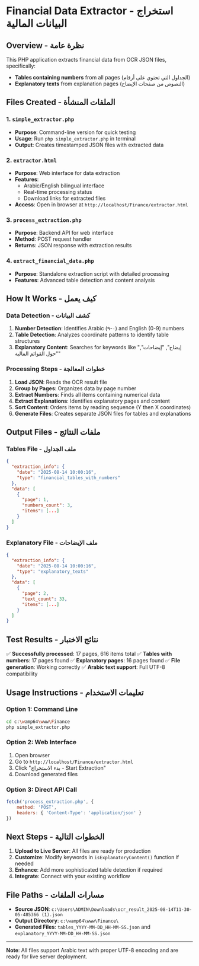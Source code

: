 # Financial Data Extractor - استخراج البيانات المالية

## Overview - نظرة عامة

This PHP application extracts financial data from OCR JSON files, specifically:
- **Tables containing numbers** from all pages (الجداول التي تحتوي على أرقام)
- **Explanatory texts** from explanation pages (النصوص من صفحات الإيضاح)

## Files Created - الملفات المنشأة

### 1. `simple_extractor.php` 
- **Purpose**: Command-line version for quick testing
- **Usage**: Run `php simple_extractor.php` in terminal
- **Output**: Creates timestamped JSON files with extracted data

### 2. `extractor.html`
- **Purpose**: Web interface for data extraction
- **Features**: 
  - Arabic/English bilingual interface
  - Real-time processing status
  - Download links for extracted files
- **Access**: Open in browser at `http://localhost/Finance/extractor.html`

### 3. `process_extraction.php`
- **Purpose**: Backend API for web interface
- **Method**: POST request handler
- **Returns**: JSON response with extraction results

### 4. `extract_financial_data.php`
- **Purpose**: Standalone extraction script with detailed processing
- **Features**: Advanced table detection and content analysis

## How It Works - كيف يعمل

### Data Detection - كشف البيانات

1. **Number Detection**: Identifies Arabic (٠-٩) and English (0-9) numbers
2. **Table Detection**: Analyzes coordinate patterns to identify table structures
3. **Explanatory Content**: Searches for keywords like "إيضاح", "إيضاحات", "حول القوائم المالية"

### Processing Steps - خطوات المعالجة

1. **Load JSON**: Reads the OCR result file
2. **Group by Pages**: Organizes data by page number
3. **Extract Numbers**: Finds all items containing numerical data
4. **Extract Explanations**: Identifies explanatory pages and content
5. **Sort Content**: Orders items by reading sequence (Y then X coordinates)
6. **Generate Files**: Creates separate JSON files for tables and explanations

## Output Files - ملفات النتائج

### Tables File - ملف الجداول
```json
{
  "extraction_info": {
    "date": "2025-08-14 10:00:16",
    "type": "financial_tables_with_numbers"
  },
  "data": [
    {
      "page": 1,
      "numbers_count": 3,
      "items": [...]
    }
  ]
}
```

### Explanatory File - ملف الإيضاحات
```json
{
  "extraction_info": {
    "date": "2025-08-14 10:00:16", 
    "type": "explanatory_texts"
  },
  "data": [
    {
      "page": 2,
      "text_count": 33,
      "items": [...]
    }
  ]
}
```

## Test Results - نتائج الاختبار

✅ **Successfully processed**: 17 pages, 616 items total
✅ **Tables with numbers**: 17 pages found
✅ **Explanatory pages**: 16 pages found
✅ **File generation**: Working correctly
✅ **Arabic text support**: Full UTF-8 compatibility

## Usage Instructions - تعليمات الاستخدام

### Option 1: Command Line
```bash
cd c:\wamp64\www\Finance
php simple_extractor.php
```

### Option 2: Web Interface
1. Open browser
2. Go to `http://localhost/Finance/extractor.html`
3. Click "بدء الاستخراج - Start Extraction"
4. Download generated files

### Option 3: Direct API Call
```javascript
fetch('process_extraction.php', {
    method: 'POST',
    headers: { 'Content-Type': 'application/json' }
})
```

## Next Steps - الخطوات التالية

1. **Upload to Live Server**: All files are ready for production
2. **Customize**: Modify keywords in `isExplanatoryContent()` function if needed
3. **Enhance**: Add more sophisticated table detection if required
4. **Integrate**: Connect with your existing workflow

## File Paths - مسارات الملفات

- **Source JSON**: `c:\Users\ADMIN\Downloads\ocr_result_2025-08-14T11-30-05-485366 (1).json`
- **Output Directory**: `c:\wamp64\www\Finance\`
- **Generated Files**: `tables_YYYY-MM-DD_HH-MM-SS.json` and `explanatory_YYYY-MM-DD_HH-MM-SS.json`

---

**Note**: All files support Arabic text with proper UTF-8 encoding and are ready for live server deployment.
